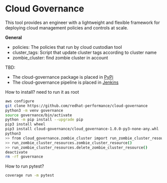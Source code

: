 # Cloud Governance
This tool provides an engineer with a lightweight and flexible framework for 
deploying cloud management policies and controls at scale.

**General**

* policies: The policies that run by cloud custodian tool
* cluster_tags: Script that update cluster tags according to cluster name
* zombie_cluster: find zombie cluster in account

TBD:
* The cloud-governance package is placed in [PyPi](TBD)
* The cloud-governance pipeline is placed in [Jenkins](TBD)



How to install?
need to run it as root
```bash
aws configure
git clone https://github.com/redhat-performance/cloud-governance
python3 -m venv governance
source governance/bin/activate
python -m pip install --upgrade pip
pip3 install wheel
pip3 install cloud-governance/cloud_governance-1.0.0-py3-none-any.whl
python3
>> from cloud_governance.zombie_cluster import run_zombie_cluster_resources
>> run_zombie_cluster_resources.zombie_cluster_resource()
>> run_zombie_cluster_resources.delete_zombie_cluster_resource()
deactivate
rm -rf governance
```

How to run pytest?
```bash
coverage run -m pytest
```
